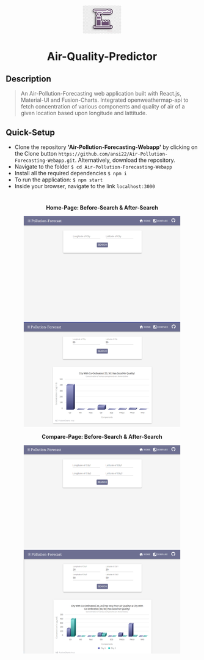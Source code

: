 <p align="center">
  <img src="/assets/poll.png" alt="drawing" width="100"/>
</p>

<h1 align = "center">
Air-Quality-Predictor
</h1>

## Description

>An Air-Pollution-Forecasting web application built with React.js, Material-UI and Fusion-Charts. Integrated openweathermap-api to fetch concentration of various components and quality of air of a given location based upon longitude and lattitude.

## Quick-Setup

- Clone the repository **'Air-Pollution-Forecasting-Webapp'** by clicking on the Clone button `https://github.com/ansi22/Air-Pollution-Forecasting-Webapp.git`. Alternatively, download the repository.
- Navigate to the folder `$ cd Air-Pollution-Forecasting-Webapp`
- Install all the required dependencies `$ npm i`
- To run the application: `$ npm start`
- Inside your browser, navigate to the link `localhost:3000`
<h1></h1>
<h4 align = "center">
 <p> Home-Page: Before-Search & After-Search</p>
  <p >
  <img src="/assets/Home_Search.png" width="410"/>
  <img src="/assets/Home_Result.png" width="410" />
  </p>

 <p> Compare-Page: Before-Search & After-Search</p>
  
  <p>
  <img src="/assets/Compare_Search.png" width="410"/>
  <img src="/assets/Compare_Result.png" width="410" />
  </p>
</h4>
<h1></h1>

<p align = "center">

</p>

